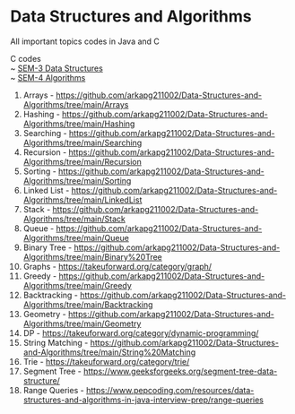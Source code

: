 # Data Structures and Algorithms
All important topics codes in Java and C

C codes </br>
~ [SEM-3 Data Structures](https://github.com/arkapg211002/PCA2_DSA_3rdSem/tree/main)</br>
~ [SEM-4 Algorithms](https://github.com/arkapg211002/SEM-4-CSE/tree/main/Design%20and%20Analysis%20of%20Algorithms)

1. Arrays - https://github.com/arkapg211002/Data-Structures-and-Algorithms/tree/main/Arrays
2. Hashing - https://github.com/arkapg211002/Data-Structures-and-Algorithms/tree/main/Hashing
3. Searching - https://github.com/arkapg211002/Data-Structures-and-Algorithms/tree/main/Searching
4. Recursion - https://github.com/arkapg211002/Data-Structures-and-Algorithms/tree/main/Recursion
5. Sorting - https://github.com/arkapg211002/Data-Structures-and-Algorithms/tree/main/Sorting
6. Linked List - https://github.com/arkapg211002/Data-Structures-and-Algorithms/tree/main/LinkedList
7. Stack - https://github.com/arkapg211002/Data-Structures-and-Algorithms/tree/main/Stack
8. Queue - https://github.com/arkapg211002/Data-Structures-and-Algorithms/tree/main/Queue
9. Binary Tree - https://github.com/arkapg211002/Data-Structures-and-Algorithms/tree/main/Binary%20Tree
10. Graphs - https://takeuforward.org/category/graph/
11. Greedy - https://github.com/arkapg211002/Data-Structures-and-Algorithms/tree/main/Greedy
12. Backtracking - https://github.com/arkapg211002/Data-Structures-and-Algorithms/tree/main/Backtracking
13. Geometry - https://github.com/arkapg211002/Data-Structures-and-Algorithms/tree/main/Geometry
14. DP - https://takeuforward.org/category/dynamic-programming/
15. String Matching - https://github.com/arkapg211002/Data-Structures-and-Algorithms/tree/main/String%20Matching
16. Trie - https://takeuforward.org/category/trie/
17. Segment Tree - https://www.geeksforgeeks.org/segment-tree-data-structure/
18. Range Queries - https://www.pepcoding.com/resources/data-structures-and-algorithms-in-java-interview-prep/range-queries
